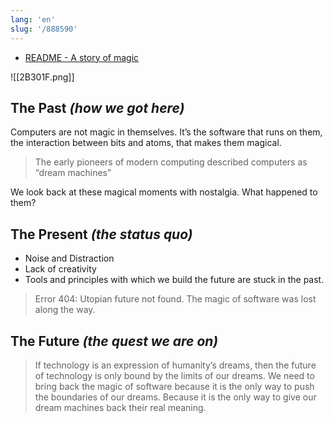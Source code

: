 ```yaml
---
lang: 'en'
slug: '/888590'
---
```


- [README - A story of magic](https://linear.app/readme)

![[2B301F.png]]

## The Past _(how we got here)_

Computers are not magic in themselves. It’s the software that runs on them, the interaction between bits and atoms, that makes them magical.

> The early pioneers of modern computing described computers as “dream machines”

We look back at these magical moments with nostalgia. What happened to them?

## The Present _(the status quo)_

- Noise and Distraction
- Lack of creativity
- Tools and principles with which we build the future are stuck in the past.

> Error 404: Utopian future not found.
> The magic of software was lost along the way.

## The Future _(the quest we are on)_

> If technology is an expression of humanity’s dreams, then the future of technology is only bound by the limits of our dreams.
> We need to bring back the magic of software because it is the only way to push the boundaries of our dreams.
> Because it is the only way to give our dream machines back their real meaning.
